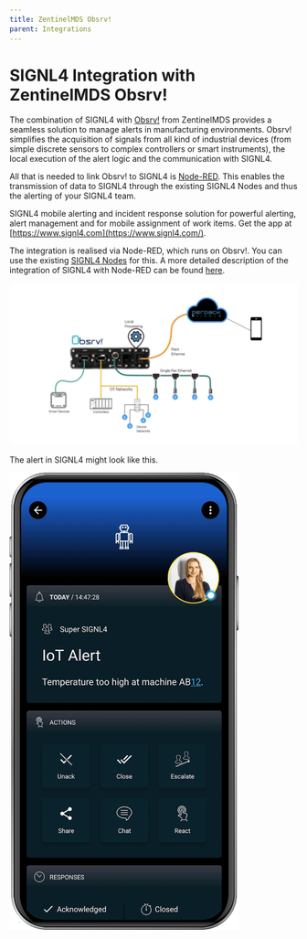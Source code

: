 ```yaml
---
title: ZentinelMDS Obsrv!
parent: Integrations
---
```


# SIGNL4 Integration with ZentinelMDS Obsrv!

The combination of SIGNL4 with [Obsrv!](https://www.zentinelmds.com/obsrv) from ZentinelMDS provides a seamless solution to manage alerts in manufacturing environments. Obsrv! simplifies the acquisition of signals from all kind of industrial devices (from simple discrete sensors to complex controllers or smart instruments), the local execution of the alert logic and the communication with SIGNL4.

All that is needed to link Obsrv! to SIGNL4 is [Node-RED](https://nodered.org/). This enables the transmission of data to SIGNL4 through the existing SIGNL4 Nodes and thus the alerting of your SIGNL4 team.

SIGNL4 mobile alerting and incident response solution for powerful alerting, alert management and for mobile assignment of work items. Get the app at [https://www.signl4.com](https://www.signl4.com/).

The integration is realised via Node-RED, which runs on Obsrv!. You can use the existing [SIGNL4 Nodes](https://flows.nodered.org/node/node-red-contrib-signl4) for this. A more detailed description of the integration of SIGNL4 with Node-RED can be found [here](https://www.signl4.com/?portfolio_item=node-red_mobile_alerting&noredirect=en_US).

![ZentinelMDS](zentinelmds.jpeg)

The alert in SIGNL4 might look like this.

![SIGNL4 Alert](signl4-iot.png)
